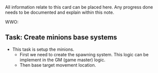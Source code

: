 All information relate to this card can be placed here. Any progress done needs to be documented and explain within this note.

WWO:
## Task: Create minions base systems
- This task is setup the minions.
	- First we need to create the spawning system. This logic can be implement in the GM (game master) logic.
	- Then base target movement location. 